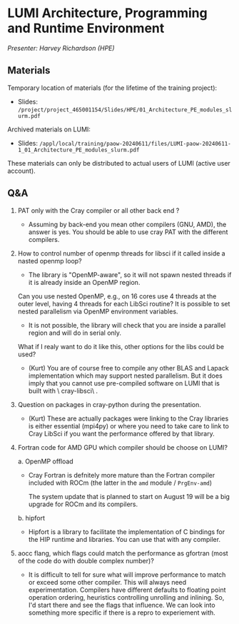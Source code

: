 # LUMI Architecture, Programming and Runtime Environment

*Presenter: Harvey Richardson (HPE)*

## Materials

Temporary location of materials (for the lifetime of the training project):

-   Slides: `/project/project_465001154/Slides/HPE/01_Architecture_PE_modules_slurm.pdf`

Archived materials on LUMI:

-   Slides: `/appl/local/training/paow-20240611/files/LUMI-paow-20240611-1_01_Architecture_PE_modules_slurm.pdf`

<!--
-   Recording: `/appl/local/training/paow-20240611/recordings/1_01_HPE_PE.mp4`
-->

These materials can only be distributed to actual users of LUMI (active user account).


## Q&A

1.  PAT only with the Cray compiler or all other back end ?

    -    Assuming by back-end you mean other compilers (GNU, AMD), the answer is yes. You should be able to use cray PAT with the different compilers.

2.  How to control number of openmp threads for libsci if it called inside a nasted openmp loop?
    -   The library is "OpenMP-aware", so it will not spawn nested threads if it is already inside an OpenMP region. 
   
    Can you use nested OpenMP, e.g., on 16 cores use 4 threads at the outer level, having 4 threads for each LibSci routine? It is possible to set nested parallelism via OpenMP environment variables.

    -   It is not possible, the library will check that you are inside a parallel region and will do in serial only.

    What if I realy want to do it like this, other options for the libs could be used?

    -   (Kurt) You are of course free to compile any other BLAS and Lapack implementation which may support nested parallelism. But it does imply that you cannot use pre-compiled software on LUMI that is built with \ cray-libsci\ .

4.  Question on packages in cray-python during the presentation.

    -    (Kurt) These are actually packages were linking to the Cray libraries is either essential (mpi4py) or where you need to take care to link to Cray LibSci if you want the performance offered by that library.

5.  Fortran code for AMD GPU which compiler should be choose on LUMI?
 
    a.  OpenMP offload
   
       -   Cray Fortran is defnitely more mature than the Fortran compiler included with ROCm (the latter in the `amd` module / `PrgEnv-amd`)

           The system update that is planned to start on August 19 will be a big upgrade for ROCm and its compilers.

    b.  hipfort
   
       -   Hipfort is a library to facilitate the implementation of C bindings 
           for the HIP runtime and libraries.
           You can use that with any compiler.

6.  aocc flang, which flags could match the performance as gfortran (most of the code do with double complex number)?

    -   It is difficult to tell for sure what will improve performance to match or exceed some other compiler. This will always need experimentation. Compilers have different defaults to floating point operation ordering, heuristics controlling unrolling and inlining. So, I'd start there and see the flags that influence. We can look into something more specific if there is a repro to experiement with. 
